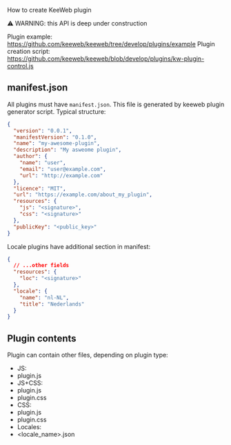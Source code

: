 How to create KeeWeb plugin

⚠️ WARNING: this API is deep under construction

Plugin example: https://github.com/keeweb/keeweb/tree/develop/plugins/example
Plugin creation script: https://github.com/keeweb/keeweb/blob/develop/plugins/kw-plugin-control.js

## manifest.json

All plugins must have `manifest.json`. This file is generated by keeweb plugin generator script.
Typical structure:

```json
{
  "version": "0.0.1",
  "manifestVersion": "0.1.0",
  "name": "my-awesome-plugin",
  "description": "My asweome plugin",
  "author": {
    "name": "user",
    "email": "user@example.com",
    "url": "http://example.com"
  },
  "licence": "MIT",
  "url": "https://example.com/about_my_plugin",
  "resources": {
    "js": "<signature>",
    "css": "<signature>"
  },
  "publicKey": "<public_key>"
}
```

Locale plugins have additional section in manifest:

```json
{
  // ...other fields
  "resources": {
    "loc": "<signature>"
  },
  "locale": {
    "name": "nl-NL",
    "title": "Nederlands"
  }
}
```

## Plugin contents

Plugin can contain other files, depending on plugin type:

- JS:
 - plugin.js
- JS+CSS:
 - plugin.js
 - plugin.css
- CSS:
 - plugin.js
 - plugin.css
- Locales:
 - <locale_name>.json